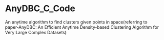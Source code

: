 # AnyDBC_C_Code
An anytime algorithm to find clusters given points in space(referring to paper-AnyDBC: An Efficient Anytime Density-based Clustering Algorithm for Very Large Complex Datasets)
